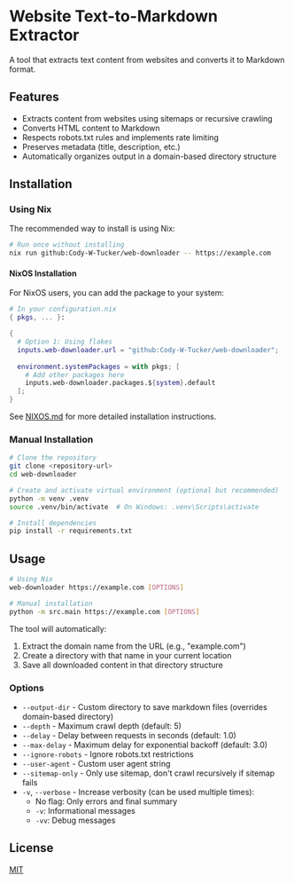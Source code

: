 # Website Text-to-Markdown Extractor

A tool that extracts text content from websites and converts it to Markdown format.

## Features

- Extracts content from websites using sitemaps or recursive crawling
- Converts HTML content to Markdown
- Respects robots.txt rules and implements rate limiting
- Preserves metadata (title, description, etc.)
- Automatically organizes output in a domain-based directory structure

## Installation

### Using Nix

The recommended way to install is using Nix:

```bash
# Run once without installing
nix run github:Cody-W-Tucker/web-downloader -- https://example.com
```

#### NixOS Installation

For NixOS users, you can add the package to your system:

```nix
# In your configuration.nix
{ pkgs, ... }:

{
  # Option 1: Using flakes
  inputs.web-downloader.url = "github:Cody-W-Tucker/web-downloader";
  
  environment.systemPackages = with pkgs; [
    # Add other packages here
    inputs.web-downloader.packages.${system}.default
  ];
}
```

See [NIXOS.md](NIXOS.md) for more detailed installation instructions.

### Manual Installation

```bash
# Clone the repository
git clone <repository-url>
cd web-downloader

# Create and activate virtual environment (optional but recommended)
python -m venv .venv
source .venv/bin/activate  # On Windows: .venv\Scripts\activate

# Install dependencies
pip install -r requirements.txt
```

## Usage

```bash
# Using Nix
web-downloader https://example.com [OPTIONS]

# Manual installation
python -m src.main https://example.com [OPTIONS]
```

The tool will automatically:
1. Extract the domain name from the URL (e.g., "example.com")
2. Create a directory with that name in your current location
3. Save all downloaded content in that directory structure

### Options

- `--output-dir` - Custom directory to save markdown files (overrides domain-based directory)
- `--depth` - Maximum crawl depth (default: 5)
- `--delay` - Delay between requests in seconds (default: 1.0)
- `--max-delay` - Maximum delay for exponential backoff (default: 3.0)
- `--ignore-robots` - Ignore robots.txt restrictions
- `--user-agent` - Custom user agent string
- `--sitemap-only` - Only use sitemap, don't crawl recursively if sitemap fails
- `-v`, `--verbose` - Increase verbosity (can be used multiple times):
  - No flag: Only errors and final summary
  - `-v`: Informational messages
  - `-vv`: Debug messages

## License

[MIT](LICENSE) 